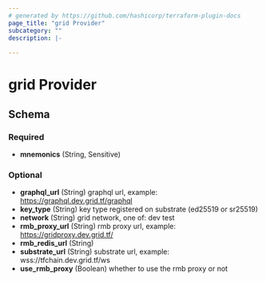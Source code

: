 ```yaml
---
# generated by https://github.com/hashicorp/terraform-plugin-docs
page_title: "grid Provider"
subcategory: ""
description: |-
  
---
```


# grid Provider





<!-- schema generated by tfplugindocs -->
## Schema

### Required

- **mnemonics** (String, Sensitive)

### Optional

- **graphql_url** (String) graphql url, example: https://graphql.dev.grid.tf/graphql
- **key_type** (String) key type registered on substrate (ed25519 or sr25519)
- **network** (String) grid network, one of: dev test
- **rmb_proxy_url** (String) rmb proxy url, example: https://gridproxy.dev.grid.tf/
- **rmb_redis_url** (String)
- **substrate_url** (String) substrate url, example: wss://tfchain.dev.grid.tf/ws
- **use_rmb_proxy** (Boolean) whether to use the rmb proxy or not
